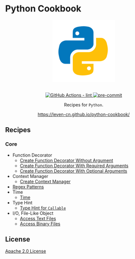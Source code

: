 # Python Cookbook

<section align="center">
  <img src="https://raw.githubusercontent.com/leven-cn/python-cookbook/main/.python-logo.png"
    alt="Python Logo" width="200" height="200" title="Python Logo">
  <br><br>
  <p>
    <a href="https://github.com/leven-cn/python-cookbook/actions/workflows/lint.yml">
      <img src="https://github.com/leven-cn/python-cookbook/actions/workflows/lint.yml/badge.svg"
      alt="GitHub Actions - lint" style="max-width:100%;">
    </a>
    <a href="https://github.com/pre-commit/pre-commit">
      <img src="https://img.shields.io/badge/pre--commit-enabled-brightgreen?logo=pre-commit&logoColor=white"
      alt="pre-commit" style="max-width:100%;">
    </a>
  </p>
  <p>Recipes for <code>Python</code>.</p>
  <p><a href="https://leven-cn.github.io/python-cookbook/">https://leven-cn.github.io/python-cookbook/</a></p>
</section>

## Recipes

### Core

- Function Decorator
  - [Create Function Decorator Without Argument](recipes/core/function_decorator_no_args)
  - [Create Function Decorator With Required Arguments](recipes/core/function_decorator_args_required)
  - [Create Function Decorator With Optional Arguments](recipes/core/function_decorator_args_optional)
- Context Manager
  - [Create Context Manager](recipes/core/context_manager)
- [Regex Patterns](recipes/core/regex_patterns)
- Time
  - [Time](recipes/core/time)
- Type Hint
  - [Type Hint for `Callable`](recipes/core/type_hint_for_callable)
- I/O, File-Like Object
  - [Access Text Files](recipes/core/text_io)
  - [Access Binary Files](recipes/core/binary_io)

## License

[Apache 2.0 License](https://github.com/leven-cn/python-cookbook/blob/main/LICENSE)
